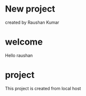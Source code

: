 # New project 
created by Raushan Kumar

# welcome
Hello raushan
 # project
 This project is created from local host